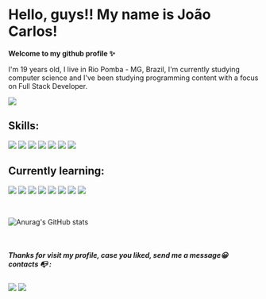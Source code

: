 # Hello, guys!! My name is João Carlos! 
**Welcome to my github profile ✨**



I'm 19 years old, I live in Rio Pomba - MG, Brazil, I'm currently studying computer science and I've been studying programming content with a focus on Full Stack Developer.

<img src="https://i.pinimg.com/originals/75/8f/1c/758f1cd8cede9c3e4711306fc030f4ce.gif">



## Skills:
<div>

<img src ="https://devicons.dev.br/icons?icon=HTML&theme=dark">
<img src ="https://devicons.dev.br/icons?icon=CSS&theme=dark">
<img src ="https://devicons.dev.br/icons?icon=Figma&theme=dark">
<img src ="https://devicons.dev.br/icons?icon=Git&theme=dark">
<img src ="https://devicons.dev.br/icons?icon=MySQL&theme=dark">
<img src ="https://devicons.dev.br/icons?icon=JavaScript&theme=dark">
<img src ="https://devicons.dev.br/icons?icon=CPP&theme=dark">
</div>

## Currently learning:

<div>

<div>
<img src="https://devicons.dev.br/icons?icon=Python&theme=dark">
<img src="https://devicons.dev.br/icons?icon=Flask&theme=dark">
<img src ="https://devicons.dev.br/icons?icon=Django&theme=dark">
<img src="https://devicons.dev.br/icons?icon=AWS&theme=dark">
<img src="https://devicons.dev.br/icons?icon=Bootstrap&theme=dark">
<img src="https://devicons.dev.br/icons?icon=Java&theme=dark">
<img src="https://devicons.dev.br/icons?icon=Spring&theme=dark">
<img src="https://devicons.dev.br/icons?icon=PostgreSQL&theme=dark">



          
          

<p> 
     <br>
</p>


![Anurag's GitHub stats](https://github-readme-stats.vercel.app/api?username=JoaoCarlos&show_icons=true&theme=transparent)

<p> 
     <br>
</p>


<div> 

##### **Thanks for visit my profile, case you liked, send me a message😀** contacts 📭 :

 <a href = "jcmedeiros04@gmail.com"> <img src="https://img.shields.io/badge/-Gmail-%23333?style=for-the-badge&logo=gmail&logoColor=white" target="_blank"></a>
 <a href="https://www.linkedin.com/in/joao-carlos-517500266/" target="_blank"><img src="https://img.shields.io/badge/-LinkedIn-%230077B5?style=for-the-badge&logo=linkedin&logoColor=white" target="_blank"></a> 
 

